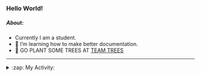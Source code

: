 ### Hello World!

##### About:
- Currently I am a student.
- 🌱 I’m learning how to make better documentation.
- 🌱 GO PLANT SOME TREES AT [TEAM TREES](https://teamtrees.org/)

---
<details>
  <summary>:zap: My Activity:</summary>
  
<!--START_SECTION:waka-->
![Code Time](http://img.shields.io/badge/Code%20Time-1%2C017%20hrs%2035%20mins-blue)

**I'm a Night 🦉** 

```text
🌞 Morning    96 commits     ███░░░░░░░░░░░░░░░░░░░░░░   13.46% 
🌆 Daytime    154 commits    █████░░░░░░░░░░░░░░░░░░░░   21.6% 
🌃 Evening    222 commits    ███████░░░░░░░░░░░░░░░░░░   31.14% 
🌙 Night      241 commits    ████████░░░░░░░░░░░░░░░░░   33.8%

```
📅 **I'm Most Productive on Tuesday** 

```text
Monday       108 commits    ███░░░░░░░░░░░░░░░░░░░░░░   15.15% 
Tuesday      133 commits    ████░░░░░░░░░░░░░░░░░░░░░   18.65% 
Wednesday    78 commits     ██░░░░░░░░░░░░░░░░░░░░░░░   10.94% 
Thursday     100 commits    ███░░░░░░░░░░░░░░░░░░░░░░   14.03% 
Friday       97 commits     ███░░░░░░░░░░░░░░░░░░░░░░   13.6% 
Saturday     87 commits     ███░░░░░░░░░░░░░░░░░░░░░░   12.2% 
Sunday       110 commits    ███░░░░░░░░░░░░░░░░░░░░░░   15.43%

```


📊 **This Week I Spent My Time On** 

```text
🔥 Editors: 
VS Code                  9 hrs 17 mins       █████████████████████████   100.0%

🐱‍💻 Projects: 
TearDrops                2 hrs 57 mins       ████████░░░░░░░░░░░░░░░░░   31.81% 
CSF22                    2 hrs 36 mins       ███████░░░░░░░░░░░░░░░░░░   28.02% 
TEA-onboarding-bot       1 hr 52 mins        █████░░░░░░░░░░░░░░░░░░░░   20.15% 
advent-of-code-2022      49 mins             ██░░░░░░░░░░░░░░░░░░░░░░░   8.81% 
praise-demo              32 mins             █░░░░░░░░░░░░░░░░░░░░░░░░   5.77%

```


 Last Updated on 30/01/2023 04:04:11 UTC
<!--END_SECTION:waka-->
</details>
